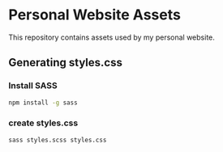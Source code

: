 # Personal Website Assets

This repository contains assets used by my personal website.

## Generating styles.css

### Install SASS

```bash
npm install -g sass
```

### create styles.css

```bash
sass styles.scss styles.css
```

